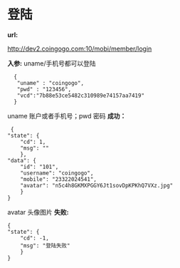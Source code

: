 # 登陆 #

**url:**

  http://dev2.coingogo.com:10/mobi/member/login

**入参:**
uname/手机号都可以登陆

      {
       "uname" : "coingogo",
       "pwd" : "123456",
       "vcd":"7b88e53ce5482c310989e74157aa7419"
      }

uname 账户或者手机号；pwd 密码
**成功：**

     {
    "state": {
        "cd": 1,
        "msg": ""
    	},
    "data": {
        "id": "101",
        "username": "coingogo",
        "mobile": "23322024541",
        "avatar": "n5c4h8GKMXPGGY6Jt1sovDpKPKhQ7VXz.jpg"
    	}
	}


avatar 头像图片
**失败:**
    
    {
    "state": {
        "cd": -1,
        "msg": "登陆失败"
    	}
	}
 